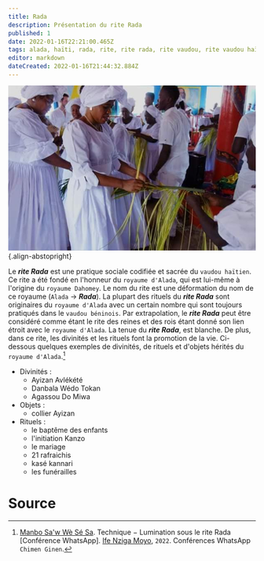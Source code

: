 ```yaml
---
title: Rada
description: Présentation du rite Rada
published: 1
date: 2022-01-16T22:21:00.465Z
tags: alada, haïti, rada, rite, rite rada, rite vaudou, rite vaudou haïtien, royaume alada, spiritualité, spiritualité afro-caribéenne, spiritualité haïtienne, spiritualité vaudou, spiritualité vaudou haïtienne, vaudou haïtien
editor: markdown
dateCreated: 2022-01-16T21:44:32.884Z
---
```


![chire-ayizan.jpeg](/images/event/ceremony/voodoo/haitian/chire-ayizan.jpeg){.align-abstopright}

Le ***rite Rada*** est une pratique sociale codifiée et sacrée du `vaudou haïtien`.
Ce rite a été fondé en l'honneur du `royaume d'Alada`, qui est lui-même à l'origine du `royaume Dahomey`. Le nom du rite est une déformation du nom de ce royaume (`Alada` → ***Rada***).
La plupart des rituels du ***rite Rada*** sont originaires du `royaume d'Alada` avec un certain nombre qui sont toujours pratiqués dans le `vaudou béninois`. Par extrapolation, le ***rite Rada*** peut être considéré comme étant le rite des reines et des rois étant donné son lien étroit avec le `royaume d'Alada`.
La tenue du ***rite Rada***, est blanche. De plus, dans ce rite, les divinités et les rituels font la promotion de la vie.
Ci-dessous quelques exemples de divinités, de rituels et d'objets hérités du `royaume d'Alada`.[^1]
* Divinités :
	* Ayizan Avlékété
  * Danbala Wédo Tokan
  * Agassou Do Miwa
* Objets :
	* collier Ayizan
* Rituels :
  * le baptême des enfants
  * l'initiation Kanzo
  * le mariage
  * 21 rafraichis
  * kasé kannari
  * les funérailles

# Source

[^1]:  [Manbo Sa'w Wè Sé Sa](https://www.facebook.com/rosmywaystv). Technique − Lumination sous le rite Rada [Conférence WhatsApp]. [Ife Nziga Moyo](https://www.facebook.com/IF%C3%89-Nzinga-Moyo-102447998373899/), `2022`. Conférences WhatsApp `Chimen Ginen`.